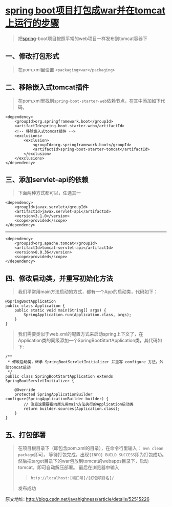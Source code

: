 # [spring boot项目打包成war并在tomcat上运行的步骤](http://blog.csdn.net/yalishadaa/article/details/70037846)




> 把[spring](http://lib.csdn.net/base/javaee)-boot项目按照平常的web项目一样发布到tomcat容器下

## 一、修改打包形式

> 在pom.xml里设置 `<packaging>war</packaging>`

## 二、移除嵌入式tomcat插件

> 在pom.xml里找到`spring-boot-starter-web`依赖节点，在其中添加如下代码，

```
<dependency>
    <groupId>org.springframework.boot</groupId>
    <artifactId>spring-boot-starter-web</artifactId>
    <!-- 移除嵌入式tomcat插件 -->
    <exclusions>
        <exclusion>
            <groupId>org.springframework.boot</groupId>
            <artifactId>spring-boot-starter-tomcat</artifactId>
        </exclusion>
    </exclusions>
</dependency>

```

## 三、添加servlet-api的依赖

> 下面两种方式都可以，任选其一

```
<dependency>
    <groupId>javax.servlet</groupId>
    <artifactId>javax.servlet-api</artifactId>
    <version>3.1.0</version>
    <scope>provided</scope>
</dependency>

```

------

```
<dependency>
    <groupId>org.apache.tomcat</groupId>
    <artifactId>tomcat-servlet-api</artifactId>
    <version>8.0.36</version>
    <scope>provided</scope>
</dependency>

```

## 四、修改启动类，并重写初始化方法

> 我们平常用main方法启动的方式，都有一个App的启动类，代码如下：

```
@SpringBootApplication
public class Application {
    public static void main(String[] args) {
        SpringApplication.run(Application.class, args);
    }
}

```

> 我们需要类似于web.xml的配置方式来启动spring上下文了，在Application类的同级添加一个SpringBootStartApplication类，其代码如下:

```
/**
 * 修改启动类，继承 SpringBootServletInitializer 并重写 configure 方法，外部tomcat启动
 */
public class SpringBootStartApplication extends SpringBootServletInitializer {

    @Override
    protected SpringApplicationBuilder configure(SpringApplicationBuilder builder) {
        // 注意这里要指向原先用main方法执行的Application启动类
        return builder.sources(Application.class);
    }
}

```

## 五、打包部署

> 在项目根目录下（即包含pom.xml的目录），在命令行里输入： 
> `mvn clean package`即可， 等待打包完成，出现`[INFO] BUILD SUCCESS`即为打包成功。 
> 然后把target目录下的war包放到tomcat的webapps目录下，启动tomcat，即可自动解压部署。 
> 最后在浏览器中输入
>
> > `http://localhost:[端口号]/[打包项目名]/`
>
> 发布成功




原文地址: http://blog.csdn.net/javahighness/article/details/52515226